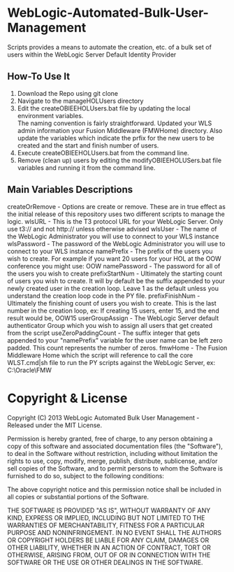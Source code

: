 WebLogic-Automated-Bulk-User-Management
=======================================

Scripts provides a means to automate the creation, etc. of a bulk set of users within the WebLogic Server Default Identity Provider

How-To Use It
-------------
1. Download the Repo using git clone
2. Navigate to the manageHOLUsers directory
3. Edit the createOBIEEHOLUsers.bat file by updating the local environment variables.  
The naming convention is fairly straightforward.  Updated your WLS admin information your Fusion Middleware (FMWHome) directory.  Also update the variables which indicate the prfix for the new users to be created and the start and finish number of users.
4. Execute createOBIEEHOLUsers.bat from the command line.
5. Remove (clean up) users by editing the modifyOBIEEHOLUSers.bat file variables and running it from the command line.

Main Variables Descriptions
---------------------------
createOrRemove - Options are create or remove. These are in true effect as the initial release of this repository uses two different scripts to manage the logic.
wlsURL - This is the T3 protocol URL for your WebLogic Server. Only use t3:// and not http:// unless otherwise advised
wlsUser - The name of the WebLogic Administrator you will use to connect to your WLS instance
wlsPassword - The password of the WebLogic Administrator you will use to connect to your WLS instance
namePrefix - The prefix of the users you wish to create. For example if you want 20 users for your HOL at the OOW conference you might use: OOW
namePassword - The password for all of the users you wish to create
prefixStartNum - Ultimately the starting count of users you wish to create. It will by default be the suffix appended to your newly created user in the creation loop. Leave 1 as the default unless you understand the creation loop code in the PY file.
prefixFinishNum - Ultimately the finishing count of users you wish to create. This is the last number in the creation loop, ex: If creating 15 users, enter 15, and the end result would be, OOW15
userGroupAssign - The WebLogic Server default authenticator Group which you wish to assign all users that get created from the script
useZeroPaddingCount - The suffix integer that gets appended to your "namePrefix" variable for the user name can be left zero padded. This count represents the number of zeros.
fmwHome - The Fusion Middleware Home which the script will reference to call the core WLST.cmd|sh file to run the PY scripts against the WebLogic Server, ex: C:\Oracle\FMW


Copyright & License
===================

Copyright (C) 2013 WebLogic Automated Bulk User Management - Released under the MIT License.

Permission is hereby granted, free of charge, to any person obtaining a copy of this software and associated documentation files (the "Software"), to deal in the Software without restriction, including without limitation the rights to use, copy, modify, merge, publish, distribute, sublicense, and/or sell copies of the Software, and to permit persons to whom the Software is furnished to do so, subject to the following conditions:

The above copyright notice and this permission notice shall be included in all copies or substantial portions of the Software.

THE SOFTWARE IS PROVIDED "AS IS", WITHOUT WARRANTY OF ANY KIND, EXPRESS OR IMPLIED, INCLUDING BUT NOT LIMITED TO THE WARRANTIES OF MERCHANTABILITY, FITNESS FOR A PARTICULAR PURPOSE AND NONINFRINGEMENT. IN NO EVENT SHALL THE AUTHORS OR COPYRIGHT HOLDERS BE LIABLE FOR ANY CLAIM, DAMAGES OR OTHER LIABILITY, WHETHER IN AN ACTION OF CONTRACT, TORT OR OTHERWISE, ARISING FROM, OUT OF OR IN CONNECTION WITH THE SOFTWARE OR THE USE OR OTHER DEALINGS IN THE SOFTWARE.
